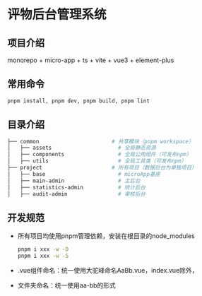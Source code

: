 # 评物后台管理系统

## 项目介绍

monorepo + micro-app + ts + vite + vue3 + element-plus

## 常用命令

```sh
pnpm install, pnpm dev, pnpm build, pnpm lint
```

## 目录介绍

```sh
├── common                       # 共享模块（pnpm workspace）
│   ├── assets                     # 全局静态资源
│   ├── components                 # 全局公用组件（可发布npm）
│   ├── utils                      # 全局工具类（可发布npm）
├── project                      # 所有项目（数据后台为单独项目）
│   ├── base                       # microApp基座
│   ├── main-admin                 # 主后台
│   ├── statistics-admin           # 统计后台
│   ├── audit-admin                # 审核后台
```

## 开发规范

- 所有项目均使用pnpm管理依赖，安装在根目录的node_modules

  ```sh
  pnpm i xxx -w -D
  pnpm i xxx -w -S

  ```

- .vue组件命名：统一使用大驼峰命名AaBb.vue，index.vue除外，

- 文件夹命名：统一使用aa-bb的形式
